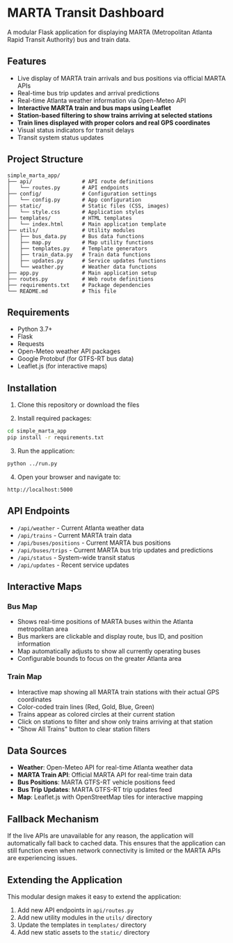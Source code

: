 # MARTA Transit Dashboard

A modular Flask application for displaying MARTA (Metropolitan Atlanta Rapid Transit Authority) bus and train data.

## Features

- Live display of MARTA train arrivals and bus positions via official MARTA APIs
- Real-time bus trip updates and arrival predictions
- Real-time Atlanta weather information via Open-Meteo API
- **Interactive MARTA train and bus maps using Leaflet**
- **Station-based filtering to show trains arriving at selected stations**
- **Train lines displayed with proper colors and real GPS coordinates**
- Visual status indicators for transit delays
- Transit system status updates

## Project Structure

```
simple_marta_app/
├── api/                # API route definitions
│   └── routes.py       # API endpoints
├── config/             # Configuration settings
│   └── config.py       # App configuration
├── static/             # Static files (CSS, images)
│   └── style.css       # Application styles
├── templates/          # HTML templates
│   └── index.html      # Main application template
├── utils/              # Utility modules
│   ├── bus_data.py     # Bus data functions
│   ├── map.py          # Map utility functions
│   ├── templates.py    # Template generators
│   ├── train_data.py   # Train data functions
│   ├── updates.py      # Service updates functions
│   └── weather.py      # Weather data functions
├── app.py              # Main application setup
├── routes.py           # Web route definitions
├── requirements.txt    # Package dependencies
└── README.md           # This file
```

## Requirements

- Python 3.7+
- Flask
- Requests
- Open-Meteo weather API packages
- Google Protobuf (for GTFS-RT bus data)
- Leaflet.js (for interactive maps)

## Installation

1. Clone this repository or download the files

2. Install required packages:
```bash
cd simple_marta_app
pip install -r requirements.txt
```

3. Run the application:
```bash
python ../run.py
```

4. Open your browser and navigate to:
```
http://localhost:5000
```

## API Endpoints

- `/api/weather` - Current Atlanta weather data
- `/api/trains` - Current MARTA train data
- `/api/buses/positions` - Current MARTA bus positions
- `/api/buses/trips` - Current MARTA bus trip updates and predictions
- `/api/status` - System-wide transit status
- `/api/updates` - Recent service updates

## Interactive Maps

### Bus Map
- Shows real-time positions of MARTA buses within the Atlanta metropolitan area
- Bus markers are clickable and display route, bus ID, and position information
- Map automatically adjusts to show all currently operating buses
- Configurable bounds to focus on the greater Atlanta area

### Train Map
- Interactive map showing all MARTA train stations with their actual GPS coordinates
- Color-coded train lines (Red, Gold, Blue, Green)
- Trains appear as colored circles at their current station
- Click on stations to filter and show only trains arriving at that station
- "Show All Trains" button to clear station filters

## Data Sources

- **Weather**: Open-Meteo API for real-time Atlanta weather data
- **MARTA Train API**: Official MARTA API for real-time train data
- **Bus Positions**: MARTA GTFS-RT vehicle positions feed
- **Bus Trip Updates**: MARTA GTFS-RT trip updates feed
- **Map**: Leaflet.js with OpenStreetMap tiles for interactive mapping

## Fallback Mechanism

If the live APIs are unavailable for any reason, the application will automatically fall back to cached data. This ensures that the application can still function even when network connectivity is limited or the MARTA APIs are experiencing issues.

## Extending the Application

This modular design makes it easy to extend the application:

1. Add new API endpoints in `api/routes.py`
2. Add new utility modules in the `utils/` directory
3. Update the templates in `templates/` directory
4. Add new static assets to the `static/` directory 